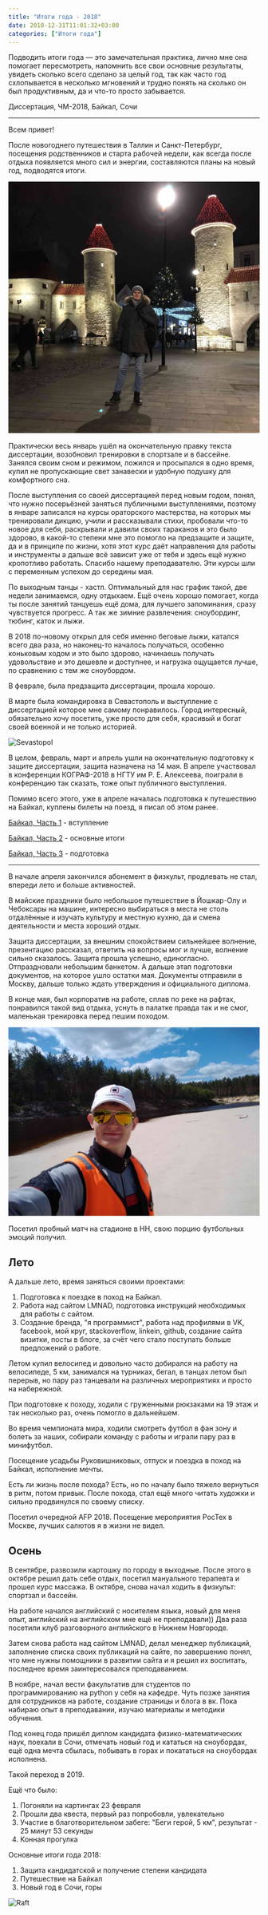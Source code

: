 ```yaml
---
title: "Итоги года - 2018"
date: 2018-12-31T11:01:32+03:00
categories: ["Итоги года"]
---
```


Подводить итоги года — это замечательная практика, лично мне она помогает пересмотреть, напомнить все свои основные результаты, 
увидеть сколько всего сделано за целый год,
так как часто год схлопывается в несколько мгновений и трудно понять на сколько он был продуктивным, да и что-то просто забывается.

Диссертация, ЧМ-2018, Байкал, Сочи

<!--more-->

---
Всем привет!

После новогоднего путешествия в Таллин и Санкт-Петербург, посещения родственников и старта рабочей недели,
как всегда после отдыха появляется много сил и энергии, составляются планы на новый год, подводятся итоги.

![Estonia](/images/23_tallinn_2018.jpg "Новый год в Таллинне")

Практически весь январь ушёл на окончательную правку текста диссертации, возобновил тренировки в спортзале и в бассейне. 
Занялся своим сном и режимом, ложился и просыпался в одно время, 
купил не пропускающие свет занавески и удобную подушку для комфортного сна.

После выступления со своей диссертацией перед новым годом, понял, что нужно посерьёзней заняться публичными выступлениями,
поэтому в январе записался на курсы ораторского мастерства, на которых мы тренировали дикцию, учили и рассказывали стихи,
пробовали что-то новое для себя, раскрывали и давили своих тараканов и это было здорово, 
в какой-то степени мне это помогло на предзащите и защите, да и в принципе по жизни, 
хотя этот курс даёт направления для работы и инструменты 
а дальше всё зависит уже от тебя и здесь ещё нужно кропотливо работать. Спасибо нашему преподавателю.
Эти курсы шли с переменным успехом до середины мая.

По выходным танцы - хастл. Оптимальный для нас график такой, две недели занимаемся, одну отдыхаем. 
Ещё очень хорошо помогает, когда ты после занятий танцуешь ещё дома, для лучшего запоминания, 
сразу чувствуется прогресс. 
А так же зимние развлечения: сноубординг, тюбинг, каток и лыжи.

В 2018 по-новому открыл для себя именно беговые лыжи, катался всего два раза, 
но наконец-то началось получаться, особенно коньковым ходом и это было здорово, начинаешь получать удовольствие 
и это дешевле и доступнее, и нагрузка ощущается лучше, по сравнению с тем же сноубордом.

В феврале, была предзащита диссертации, прошла хорошо. 

В марте была командировка в Севастополь и выступление с диссертацией которое мне самому понравилось. 
Город интересный, обязательно хочу посетить, уже просто для себя, красивый и богат своей военной и не только историей.

![Sevastopol](/images/24_sevastopol.jpg "Весна в Севастополе")

В целом, февраль, март и апрель ушли на окончательную подготовку к защите диссертации, защита назначена на 14 мая. 
В апреле участвовал в конференции КОГРАФ-2018 в НГТУ им Р. Е. Алексеева, поиграли в конференцию так сказать,
тоже опыт публичного выступления. 

Помимо всего этого, уже в апреле началась подготовка к путешествию на Байкал, куплены билеты на поезд, я писал об этом ранее.

[Байкал, Часть 1](https://arybin93.github.io/posts/23_baikal_1/) - вступление

[Байкал, Часть 2](https://arybin93.github.io/posts/23_baikal_2/) - основные итоги

[Байкал, Часть 3](https://arybin93.github.io/posts/24_baikal_3/) - подготовка

---

В начале апреля закончился абонемент в физкульт, продлевать не стал, впереди лето и больше активностей.

В майские праздники было небольшое путешествие в Йошкар-Олу и Чебоксары на машине, интересно выбираться 
в места не столь отдалённые и изучать культуру и местную кухню, да и смена деятельности и места хороший отдых. 

Защита диссертации, за внешним спокойствием сильнейшее волнение, презентацию рассказал, 
ответить на вопросы мог и лучше, волнение сильно сказалось.
Защита прошла успешно, единогласно. Отпраздновали небольшим банкетом.
А дальше этап подготовки документов, на которое ушло остатки мая.
Документы отправили в Москву, дальше только ждать утверждения и официального диплома.

В конце мая, был корпоратив на работе, сплав по реке на рафтах, понравился такой вид отдыха,
уснуть в палатке правда так и не смог, маленькая тренировка перед пешим походом.

![Raft](/images/25_kerzh.jpg "Кержанец, самый лучший пляж с белоснежным песком")

Посетил пробный матч на стадионе в НН, свою порцию футбольных эмоций получил.

## Лето

А дальше лето, время заняться своими проектами:

1. Подготовка к поездке в поход на Байкал. 
2. Работа над сайтом LMNAD, подготовка инструкций необходимых для работы с сайтом.
3. Создание бренда, "я программист", работа над профилями в VK, facebook, мой круг, stackoverflow, 
linkein, github, создание сайта визитки, посты в блоге, за счёт чего стало поступать больше предложений о работе.

Летом купил велосипед и довольно часто добирался на работу на велосипеде, 5 км, 
занимался на турниках, бегал, в танцах летом был перерыв, 
но пару раз танцевали на различных мероприятиях и просто на набережной. 

При подготовке к походу, ходили с груженными рюкзаками на 19 этаж и так несколько раз, 
очень помогло в дальнейшем. 

Во время чемпионата мира, ходили смотреть футбол в фан зону и болеть за наших, 
собирали команду с работы и играли пару раз в минифутбол.

Посещение усадьбы Руковишниковых, отпуск и поездка в поход на Байкал, исполнение мечты.

Есть ли жизнь после похода? Есть, но по началу было тяжело вернуться в ритм, потом привык.
После похода, стал ещё много читать художки и сильно продвинулся по своему списку.

Посетил очередной AFP 2018. Посещение мероприятия РосТех в Москве, лучших салютов я в жизни не видел.

## Осень

В сентябре, развозили картошку по городу в выходные. 
После этого в октябре решил дать себе отдых, посетил мануального терапевта и прошел курс массажа. 
В октябре, снова начал ходить в физкульт: спортзал и бассейн.

На работе начался английский с носителем языка, новый для меня опыт, английский на английском мне ещё не преподавали)) 
Два раза посетили клуб разговорного английского в Нижнем Новгороде.

Затем снова работа над сайтом LMNAD, делал менеджер публикаций, заполнение списка своих публикаций на сайте,
по завершению понял, что мне нужны помощники в развитии сайта и я решил их воспитать,
последнее время заинтересовался преподаванием.

В ноябре, начал вести факультатив для студентов по программированию на python у себя на кафедре.
Чуть позже занятия для сотрудников на работе, создание страницы и блога в вк. 
Пока набираю опыт в преподавании, изучаю материалы и методики обучения.

Под конец года пришёл диплом кандидата физико-математических наук, поехали в Сочи, 
отмечать новый год и кататься на сноубордах, ещё одна мечта сбылась, побывать в горах и покататься на сноубордах исполнена. 

Такой переход в 2019.

Ещё что было:
1. Погоняли на картингах 23 февраля
2. Прошли два квеста, первый раз попробовли, увлекательно
3. Участие в благотворительном забеге: "Беги герой, 5 км", результат - 25 минут 53 секунды
4. Конная прогулка

Основные итоги года 2018:
1. Защита кандидатской и получение степени кандидата
2. Путешествие на Байкал
3. Новый год в Сочи, горы

![Raft](/images/26_year_2018_end.jpg "C новым годом!")
